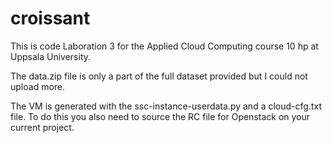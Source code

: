 # croissant

This is code Laboration 3 for the Applied Cloud Computing course 10 hp at Uppsala University.

The data.zip file is only a part of the full dataset provided but I could not upload more.

The VM is generated with the ssc-instance-userdata.py and a cloud-cfg.txt file. To do this you also need to source the RC file for Openstack on your current project.
